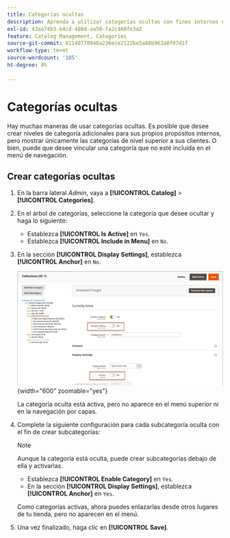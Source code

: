 ```yaml
---
title: Categorías ocultas
description: Aprenda a utilizar categorías ocultas con fines internos o para vincular a una categoría que no esté incluida en el menú de navegación.
exl-id: 43aa74b3-b4cd-488d-aa58-fa2c468fe3a2
feature: Catalog Management, Categories
source-git-commit: 01148770946a236ece2122be5a88b963a0f07d1f
workflow-type: tm+mt
source-wordcount: '185'
ht-degree: 0%

---
```


# Categorías ocultas

Hay muchas maneras de usar categorías ocultas. Es posible que desee crear niveles de categoría adicionales para sus propios propósitos internos, pero mostrar únicamente las categorías de nivel superior a sus clientes. O bien, puede que desee vincular una categoría que no esté incluida en el menú de navegación.

## Crear categorías ocultas

1. En la barra lateral _Admin_, vaya a **[!UICONTROL Catalog]** > **[!UICONTROL Categories]**.

1. En el árbol de categorías, seleccione la categoría que desee ocultar y haga lo siguiente:

   - Establezca **[!UICONTROL Is Active]** en `Yes`.
   - Establezca **[!UICONTROL Include in Menu]** en `No`.

1. En la sección **[!UICONTROL Display Settings]**, establezca **[!UICONTROL Anchor]** en `No`.

   ![Categoría oculta](./assets/hidden-categories.png){width="600" zoomable="yes"}

   La categoría oculta está activa, pero no aparece en el menú superior ni en la navegación por capas.

1. Complete la siguiente configuración para cada subcategoría oculta con el fin de crear subcategorías:

   >[!NOTE]
   >
   >Aunque la categoría está oculta, puede crear subcategorías debajo de ella y activarlas.

   - Establezca **[!UICONTROL Enable Category]** en `Yes`.
   - En la sección **[!UICONTROL Display Settings]**, establezca **[!UICONTROL Anchor]** en `Yes`.

   Como categorías activas, ahora puedes enlazarlas desde otros lugares de tu tienda, pero no aparecen en el menú.

1. Una vez finalizado, haga clic en **[!UICONTROL Save]**.

